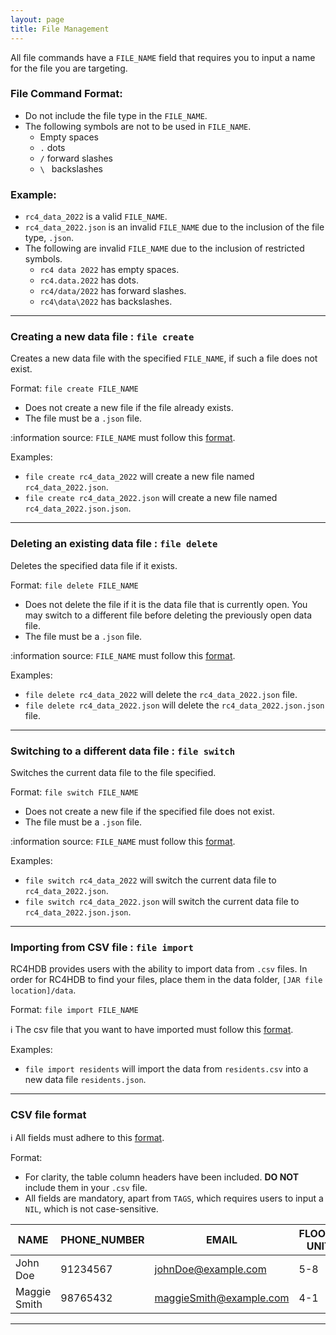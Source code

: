 ```yaml
---
layout: page
title: File Management
---
```


All file commands have a `FILE_NAME` field that requires you to input a name for the file you are targeting.

### File Command Format:
* Do not include the file type in the `FILE_NAME`.
* The following symbols are not to be used in `FILE_NAME`.
    * Empty spaces
    * `.` dots
    * `/` forward slashes
    * `\ ` backslashes

### Example:
* `rc4_data_2022` is a valid `FILE_NAME`.
* `rc4_data_2022.json` is an invalid `FILE_NAME` due to the inclusion of the file type, `.json`.
* The following are invalid `FILE_NAME` due to the inclusion of restricted symbols.
    * `rc4 data 2022` has empty spaces.
    * `rc4.data.2022` has dots.
    * `rc4/data/2022` has forward slashes.
    * `rc4\data\2022` has backslashes.
    
---

### Creating a new data file : `file create`

Creates a new data file with the specified `FILE_NAME`, if such a file does not exist.

Format: `file create FILE_NAME`
* Does not create a new file if the file already exists.
* The file must be a `.json` file.

:information source: `FILE_NAME` must follow this [format](FileCommands.html#format).

Examples:
* `file create rc4_data_2022` will create a new file named `rc4_data_2022.json`.
* `file create rc4_data_2022.json` will create a new file named `rc4_data_2022.json.json`.

---

### Deleting an existing data file : `file delete`

Deletes the specified data file if it exists.

Format: `file delete FILE_NAME`
* Does not delete the file if it is the data file that is currently open. You may switch to a different file before deleting the previously open data file.
* The file must be a `.json` file.

:information source: `FILE_NAME` must follow this [format](FileCommands.html#format).

Examples:
* `file delete rc4_data_2022` will delete the `rc4_data_2022.json` file.
* `file delete rc4_data_2022.json` will delete the `rc4_data_2022.json.json` file.

---

### Switching to a different data file : `file switch`

Switches the current data file to the file specified.

Format: `file switch FILE_NAME`
* Does not create a new file if the specified file does not exist.
* The file must be a `.json` file.

:information source: `FILE_NAME` must follow this [format](FileCommands.html#format).

Examples:
* `file switch rc4_data_2022` will switch the current data file to `rc4_data_2022.json`.
* `file switch rc4_data_2022.json` will switch the current data file to `rc4_data_2022.json.json`.

---

### Importing from CSV file : `file import`

RC4HDB provides users with the ability to import data from `.csv` files. In order for RC4HDB to find your files, place them in the data folder, `[JAR file location]/data`.

Format: `file import FILE_NAME`

:information_source: The csv file that you want to have imported must follow this [format](#csv-file-format).<br>

Examples:
* `file import residents` will import the data from `residents.csv` into a new data file `residents.json`.

---

### CSV file format

:information_source: All fields must adhere to this [format](modifying-residents.md#format-for-resident-fields).<br>

Format:
* For clarity, the table column headers have been included. **DO NOT** include them in your `.csv` file.
* All fields are mandatory, apart from `TAGS`, which requires users to input a `NIL`, which is not case-sensitive.

| NAME         | PHONE_NUMBER | EMAIL                   | FLOOR-UNIT | GENDER | HOUSE  | MATRIC_NUMBER | TAGS                |
|--------------|--------------|-------------------------|------------|--------|--------|---------------|---------------------|
| John Doe     | 91234567     | johnDoe@example.com     |    5-8     | M      | D      | A9876543B     | NIL                 |
| Maggie Smith | 98765432     | maggieSmith@example.com |    4-1     | F      | A      | A3456789B     | WelfareHead Captain |

---
